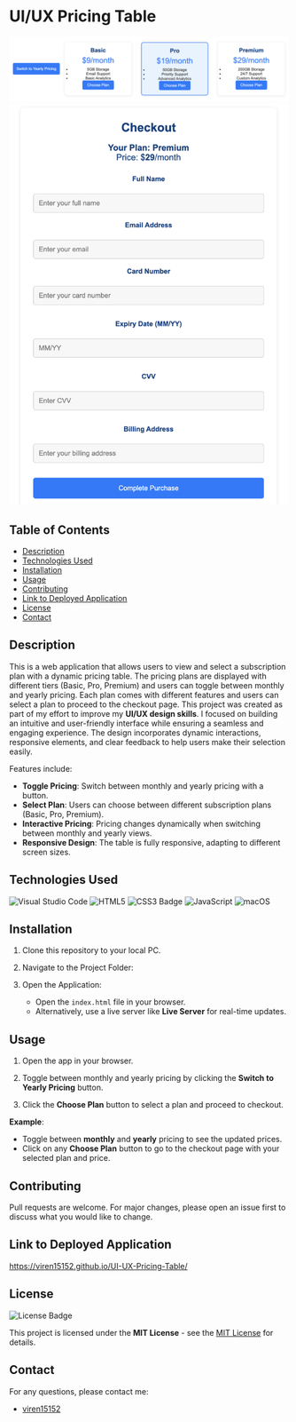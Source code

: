 # UI/UX Pricing Table 

![index.html](<assets/Screenshot 2025-01-27 at 16.23.11.png>)
![checkout.html](<assets/Screenshot 2025-01-27 at 16.23.23.png>)
## Table of Contents

* [Description](#description)
* [Technologies Used](#technologies-used)
* [Installation](#installation)
* [Usage](#usage)
* [Contributing](#contributing)
* [Link to Deployed Application](#link-to-deployed-application)
* [License](#license)
* [Contact](#contact)

## Description

This is a web application that allows users to view and select a subscription plan with a dynamic pricing table. The pricing plans are displayed with different tiers (Basic, Pro, Premium) and users can toggle between monthly and yearly pricing. Each plan comes with different features and users can select a plan to proceed to the checkout page. This project was created as part of my effort to improve my **UI/UX design skills**. I focused on building an intuitive and user-friendly interface while ensuring a seamless and engaging experience. The design incorporates dynamic interactions, responsive elements, and clear feedback to help users make their selection easily.

Features include:

- **Toggle Pricing**: Switch between monthly and yearly pricing with a button.
- **Select Plan**: Users can choose between different subscription plans (Basic, Pro, Premium).
- **Interactive Pricing**: Pricing changes dynamically when switching between monthly and yearly views.
- **Responsive Design**: The table is fully responsive, adapting to different screen sizes.

## Technologies Used

![Visual Studio Code](https://img.shields.io/badge/Visual%20Studio%20Code-0078d7.svg?style=for-the-badge&logo=visual-studio-code&logoColor=white)
![HTML5](https://img.shields.io/badge/HTML5-E34F26?style=for-the-badge&logo=html5&logoColor=white)
![CSS3 Badge](https://img.shields.io/badge/CSS3-1572B6?logo=css3&logoColor=fff&style=for-the-badge)
![JavaScript](https://img.shields.io/badge/javascript-%23323330.svg?style=for-the-badge&logo=javascript&logoColor=%23F7DF1E)
![macOS](https://img.shields.io/badge/mac%20os-000000?style=for-the-badge&logo=macos&logoColor=F0F0F0)

## Installation

1. Clone this repository to your local PC.

2. Navigate to the Project Folder:

3. Open the Application:
    - Open the `index.html` file in your browser.
    - Alternatively, use a live server like **Live Server** for real-time updates.

## Usage 

1. Open the app in your browser.

2. Toggle between monthly and yearly pricing by clicking the **Switch to Yearly Pricing** button.

3. Click the **Choose Plan** button to select a plan and proceed to checkout.

**Example**:
- Toggle between **monthly** and **yearly** pricing to see the updated prices.
- Click on any **Choose Plan** button to go to the checkout page with your selected plan and price.

## Contributing

Pull requests are welcome. For major changes, please open an issue first to discuss what you would like to change.

## Link to Deployed Application 

https://viren15152.github.io/UI-UX-Pricing-Table/

## License

![License Badge](https://img.shields.io/badge/License-MIT-yellow.svg)

This project is licensed under the **MIT License** - see the [MIT License](https://opensource.org/licenses/MIT) for details.

## Contact

For any questions, please contact me:

- [viren15152](https://github.com/viren15152)

